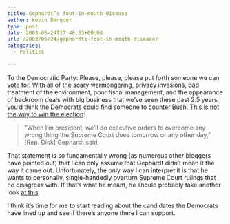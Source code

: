 ```yaml
---
title: Gephardt’s foot-in-mouth disease
author: Kevin Dangoor
type: post
date: 2003-06-24T17:46:33+00:00
url: /2003/06/24/gephardts-foot-in-mouth-disease/
categories:
  - Politics

---
```

To the Democratic Party: Please, please, please put forth someone we can vote for. With all of the scary warmongering, privacy invasions, bad treatment of the environment, poor fiscal management, and the appearance of backroom deals with big business that we&#8217;ve seen these past 2.5 years, you&#8217;d think the Democrats could find someone to counter Bush. [This is not the way to win the election][1]:

> &#8220;When I&#8217;m president, we&#8217;ll do executive orders to overcome any wrong thing the Supreme Court does tomorrow or any other day,&#8221; [Rep. Dick] Gephardt said.

That statement is so fundamentally wrong (as numerous other bloggers have pointed out) that I can only assume that Gephardt didn&#8217;t mean it the way it came out. Unfortunately, the only way I can interpret it is that he wants to personally, single-handedly overturn Supreme Court rulings that he disagrees with. If that&#8217;s what he meant, he should probably take another look [at this][2].

I think it&#8217;s time for me to start reading about the candidates the Democrats have lined up and see if there&#8217;s anyone there I can support.

 [1]: http://www.foxnews.com/story/0,2933,90124,00.html "FOXNews.com"
 [2]: http://www.law.cornell.edu/constitution/constitution.overview.html